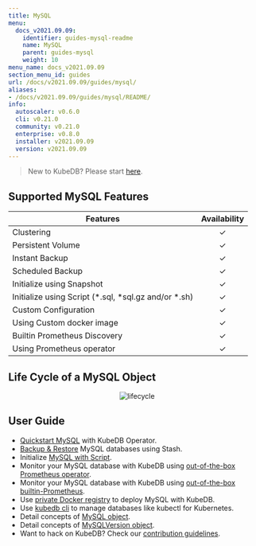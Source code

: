 ```yaml
---
title: MySQL
menu:
  docs_v2021.09.09:
    identifier: guides-mysql-readme
    name: MySQL
    parent: guides-mysql
    weight: 10
menu_name: docs_v2021.09.09
section_menu_id: guides
url: /docs/v2021.09.09/guides/mysql/
aliases:
- /docs/v2021.09.09/guides/mysql/README/
info:
  autoscaler: v0.6.0
  cli: v0.21.0
  community: v0.21.0
  enterprise: v0.8.0
  installer: v2021.09.09
  version: v2021.09.09
---
```


> New to KubeDB? Please start [here](/docs/v2021.09.09/README).

## Supported MySQL Features

| Features                                                | Availability |
| ------------------------------------------------------- | :----------: |
| Clustering                                              |   &#10003;   |
| Persistent Volume                                       |   &#10003;   |
| Instant Backup                                          |   &#10003;   |
| Scheduled Backup                                        |   &#10003;   |
| Initialize using Snapshot                               |   &#10003;   |
| Initialize using Script (\*.sql, \*sql.gz and/or \*.sh) |   &#10003;   |
| Custom Configuration                                    |   &#10003;   |
| Using Custom docker image                               |   &#10003;   |
| Builtin Prometheus Discovery                            |   &#10003;   |
| Using Prometheus operator                               |   &#10003;   |

## Life Cycle of a MySQL Object

<p align="center">
  <img alt="lifecycle"  src="/docs/v2021.09.09/images/mysql/mysql-lifecycle.png" >
</p>

## User Guide

- [Quickstart MySQL](/docs/v2021.09.09/guides/mysql/quickstart/) with KubeDB Operator.
- [Backup & Restore](/docs/v2021.09.09/guides/mysql/backup/overview/) MySQL databases using Stash.
- Initialize [MySQL with Script](/docs/v2021.09.09/guides/mysql/initialization/).
- Monitor your MySQL database with KubeDB using [out-of-the-box Prometheus operator](/docs/v2021.09.09/guides/mysql/monitoring/prometheus-operator/).
- Monitor your MySQL database with KubeDB using [out-of-the-box builtin-Prometheus](/docs/v2021.09.09/guides/mysql/monitoring/builtin-prometheus/).
- Use [private Docker registry](/docs/v2021.09.09/guides/mysql/private-registry/) to deploy MySQL with KubeDB.
- Use [kubedb cli](/docs/v2021.09.09/guides/mysql/cli/) to manage databases like kubectl for Kubernetes.
- Detail concepts of [MySQL object](/docs/v2021.09.09/guides/mysql/concepts/database/).
- Detail concepts of [MySQLVersion object](/docs/v2021.09.09/guides/mysql/concepts/catalog/).
- Want to hack on KubeDB? Check our [contribution guidelines](/docs/v2021.09.09/CONTRIBUTING).
